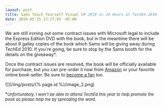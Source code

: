 ```yaml
---
layout: post
title: Sams Teach Yourself Visual C# 2010 in 24 Hours at TechEd 2010
date: 2010-05-25 13:27:03 -05:00
---
```


We are still ironing out some contract issues with Microsoft legal to include the Express Edition DVD with the book, but in the meantime there will be about 9 galley copies of the book which Sams will be giving away during TechEd 2010. If you're going, be sure to stop by the Sams booth for the details on the giveaway*.

Once the contract issues are resolved, the book will be officially available for purchase, but you can pre-order it now from [Amazon](http://www.amazon.com/gp/product/0672331012?ie=UTF8&tag=scotdorm-20&linkCode=as2&camp=1789&creative=) or your favorite online book-seller. Be sure to [become a fan](http://www.facebook.com/pages/edit/?id=331032551363#!/pages/Sams-Teach-Yourself-Visual-C-2010-in-24-Hours/331032551363) too.

![](/img/posts/{% page.id %}/image_2.png) 

*<font size="2">*Unfortunately, I won't be able to attend TechEd this year to help promote the book so please help me by spreading the word.</font>*
